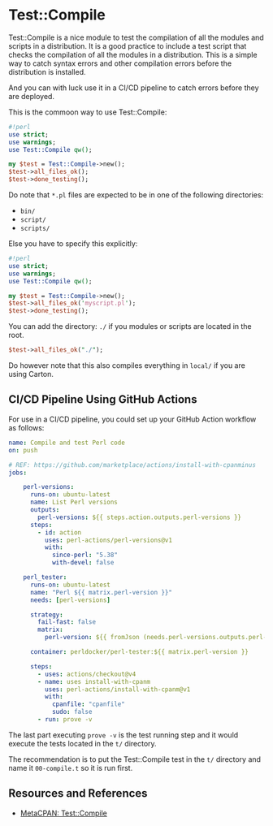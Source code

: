 # Test::Compile

Test::Compile is a nice module to test the compilation of all the modules and scripts in a distribution. It is a good practice to include a test script that checks the compilation of all the modules in a distribution. This is a simple way to catch syntax errors and other compilation errors before the distribution is installed.

And you can with luck use it in a CI/CD pipeline to catch errors before they are deployed.

This is the commoon way to use Test::Compile:

```perl
#!perl
use strict;
use warnings;
use Test::Compile qw();

my $test = Test::Compile->new();
$test->all_files_ok();
$test->done_testing();
```

Do note that `*.pl` files are expected to be in one of the following directories:

- `bin/`
- `script/`
- `scripts/`

Else you have to specify this explicitly:

```perl
#!perl
use strict;
use warnings;
use Test::Compile qw();

my $test = Test::Compile->new();
$test->all_files_ok('myscript.pl');
$test->done_testing();
```

You can add the directory: `./` if you modules or scripts are located in the root.

```perl
$test->all_files_ok("./");
```

Do however note that this also compiles everything in `local/` if you are using Carton.

## CI/CD Pipeline Using GitHub Actions

For use in a CI/CD pipeline, you could set up your GitHub Action workflow as follows:

```yaml
name: Compile and test Perl code
on: push

# REF: https://github.com/marketplace/actions/install-with-cpanminus
jobs:

    perl-versions:
      runs-on: ubuntu-latest
      name: List Perl versions
      outputs:
        perl-versions: ${{ steps.action.outputs.perl-versions }}
      steps:
        - id: action
          uses: perl-actions/perl-versions@v1
          with:
            since-perl: "5.38"
            with-devel: false

    perl_tester:
      runs-on: ubuntu-latest
      name: "Perl ${{ matrix.perl-version }}"
      needs: [perl-versions]

      strategy:
        fail-fast: false
        matrix:
          perl-version: ${{ fromJson (needs.perl-versions.outputs.perl-versions) }}

      container: perldocker/perl-tester:${{ matrix.perl-version }}

      steps:
        - uses: actions/checkout@v4
        - name: uses install-with-cpanm
          uses: perl-actions/install-with-cpanm@v1
          with:
            cpanfile: "cpanfile"
            sudo: false
        - run: prove -v
```

The last part executing `prove -v` is the test running step and it would execute the tests located in the `t/` directory.

The recommendation is to put the Test::Compile test in the `t/` directory and name it `00-compile.t` so it is run first.

## Resources and References

- [MetaCPAN: Test::Compile](https://metacpan.org/pod/Test::Compile)

